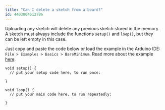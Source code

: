 ```yaml
---
title: "Can I delete a sketch from a board?"
id: 4403004512786
---
```


Uploading any sketch will delete any previous sketch stored in the memory. A sketch must always include the functions `setup()` and `loop()`, but they can be left empty in this case.

Just copy and paste the code below or load the example in the Arduino IDE: `File > Examples > Basics > BareMinimum`. Read more about the example [here](https://www.arduino.cc/en/Tutorial/BuiltInExamples/BareMinimum).

```arduino
void setup() {
  // put your setup code here, to run once:

}

void loop() {
  // put your main code here, to run repeatedly:

}
```
